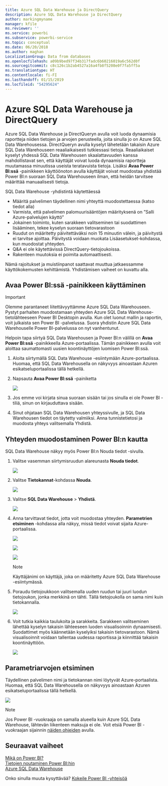 ```yaml
---
title: Azure SQL Data Warehouse ja DirectQuery
description: Azure SQL Data Warehouse ja DirectQuery
author: markingmyname
manager: kfile
ms.reviewer: ''
ms.service: powerbi
ms.subservice: powerbi-service
ms.topic: conceptual
ms.date: 06/20/2018
ms.author: maghan
LocalizationGroup: Data from databases
ms.openlocfilehash: a09b9bed97f34b317fadc6b60216019a6c562d0f
ms.sourcegitcommit: c8c126c1b2ab4527a16a4fb8f5208e0f7fa5ff5a
ms.translationtype: HT
ms.contentlocale: fi-FI
ms.lasthandoff: 01/15/2019
ms.locfileid: "54295624"
---
```

# <a name="azure-sql-data-warehouse-with-directquery"></a>Azure SQL Data Warehouse ja DirectQuery
Azure SQL Data Warehouse ja DirectQueryn avulla voit luoda dynaamisia raportteja niiden tietojen ja arvojen perusteella, joita sinulla jo on Azure SQL Data Warehousessa. DirectQueryn avulla kyselyt lähetetään takaisin Azure SQL Data Warehouseen reaaliaikaisesti tutkiessasi tietoja. Reaaliaikaiset kyselyt yhdessä SQL Data Warehousen skaalattavuuden kanssa mahdollistavat sen, että käyttäjät voivat luoda dynaamisia raportteja muutamassa minuutissa useista teratavuista tietoja. Lisäksi **Avaa Power BI:ssä** -painikkeen käyttöönoton avulla käyttäjät voivat muodostaa yhdistää Power BI:n suoraan SQL Data Warehouseen ilman, että heidän tarvitsee määrittää manuaalisesti tietoja.

SQL Data Warehouse -yhdistintä käytettäessä

* Määritä palvelimen täydellinen nimi yhteyttä muodostettaessa (katso tiedot alla)
* Varmista, että palvelimen palomuurisääntöjen määrityksenä on ”Salli Azure-palvelujen käyttö”
* Jokainen toiminto, kuten sarakkeen valitseminen tai suodattimen lisääminen, tekee kyselyn suoraan tietovarastoon
* Ruudut on määritetty päivitettäväksi noin 15 minuutin välein, ja päivitystä ei tarvitse ajoittaa.  Päivitystä voidaan muokata Lisäasetukset-kohdassa, kun muodostat yhteyden.
* Q&A ei ole käytettävissä DirectQuery-tietojoukoissa.
* Rakenteen muutoksia ei poimita automaattisesti.

Nämä rajoitukset ja muistiinpanot saattavat muuttua jatkaessamme käyttökokemusten kehittämistä. Yhdistämisen vaiheet on kuvattu alla.

## <a name="using-the-open-in-power-bi-button"></a>Avaa Power BI:ssä -painikkeen käyttäminen

> [!Important]
> Olemme parantaneet liitettävyyttämme Azure SQL Data Warehouseen.  Pystyt parhaiten muodostamaan yhteyden Azure SQL Data Warehouse-tietolähteeseen Power BI Desktopin avulla.  Kun olet luonut mallin ja raportin, voit julkaista sen Power BI -palvelussa.  Suora yhdistin Azure SQL Data Warehouselle Power BI-palvelussa on nyt vanhentunut.
>

Helpoin tapa siirtyä SQL Data Warehousen ja Power BI:n välillä on **Avaa Power BI:ssä** -painikkeella Azure-portaalissa. Tämän painikkeen avulla voit aloittaa saumattomasti uusien koontinäyttöjen luomisen Power BI:ssä.

1. Aloita siirtymällä SQL Data Warehouse -esiintymään Azure-portaalissa. Huomaa, että SQL Data Warehousella on näkyvyys ainoastaan Azuren esikatseluportaalissa tällä hetkellä.
2. Napsauta **Avaa Power BI:ssä** -painiketta
   
    ![](media/service-azure-sql-data-warehouse-with-direct-connect/openinpowerbi.png)
3. Jos emme voi kirjata sinua suoraan sisään tai jos sinulla ei ole Power BI -tiliä, sinun on kirjauduttava sisään.
4. Sinut ohjataan SQL Data Warehousen yhteyssivulle, ja SQL Data Warehousen tiedot on täytetty valmiiksi. Anna tunnistetietosi ja muodosta yhteys valitsemalla Yhdistä.

## <a name="connecting-through-power-bi"></a>Yhteyden muodostaminen Power BI:n kautta
SQL Data Warehouse näkyy myös Power BI:n Nouda tiedot -sivulla. 

1. Valitse vasemman siirtymisruudun alareunasta **Nouda tiedot**.  
   
    ![](media/service-azure-sql-data-warehouse-with-direct-connect/getdatabutton.png)
2. Valitse **Tietokannat**-kohdassa **Nouda**.
   
    ![](media/service-azure-sql-data-warehouse-with-direct-connect/databases.png)
3. Valitse **SQL Data Warehouse** \> **Yhdistä**.
   
    ![](media/service-azure-sql-data-warehouse-with-direct-connect/azuresqldatawarehouseconnect.png)
4. Anna tarvittavat tiedot, jotta voit muodostaa yhteyden. **Parametrien etsiminen** -kohdassa alla näkyy, missä tiedot voivat sijaita Azure-portaalissa.
   
    ![](media/service-azure-sql-data-warehouse-with-direct-connect/servername.png)
   
    ![](media/service-azure-sql-data-warehouse-with-direct-connect/servernamewithadvanced.png)
   
    ![](media/service-azure-sql-data-warehouse-with-direct-connect/username.png)
   
   > [!NOTE]
   > Käyttäjänimi on käyttäjä, joka on määritetty Azure SQL Data Warehouse -esiintymässä.
   > 
   > 
5. Poraudu tietojoukkoon valitsemalla uuden ruudun tai juuri luodun tietojoukon, jonka merkkinä on tähti. Tällä tietojoukolla on sama nimi kuin tietokannalla.
   
    ![](media/service-azure-sql-data-warehouse-with-direct-connect/dataset2.png)
6. Voit tutkia kaikkia taulukoita ja sarakkeita. Sarakkeen valitseminen lähettää kyselyn takaisin lähteeseen luoden visualisoinnin dynaamisesti. Suodattimet myös käännetään kyselyiksi takaisin tietovarastoon. Nämä visualisoinnit voidaan tallentaa uudessa raportissa ja kiinnittää takaisin koontinäyttöön.
   
    ![](media/service-azure-sql-data-warehouse-with-direct-connect/explore3.png)

## <a name="finding-parameter-values"></a>Parametriarvojen etsiminen
Täydellinen palvelimen nimi ja tietokannan nimi löytyvät Azure-portaalista. Huomaa, että SQL Data Warehousella on näkyvyys ainoastaan Azuren esikatseluportaalissa tällä hetkellä.

![](media/service-azure-sql-data-warehouse-with-direct-connect/azureportal.png)

> [!NOTE]
> Jos Power BI -vuokraaja on samalla alueella kuin Azure SQL Data Warehouse, lähtevän liikenteen maksuja ei ole. Voit etsiä Power BI -vuokraajan sijainnin [näiden ohjeiden](https://docs.microsoft.com/power-bi/service-admin-where-is-my-tenant-located) avulla.
>

## <a name="next-steps"></a>Seuraavat vaiheet
[Mikä on Power BI?](power-bi-overview.md)  
[Tietojen noutaminen Power BI:hin](service-get-data.md)  
[Azure SQL Data Warehouse](/azure/sql-data-warehouse/sql-data-warehouse-overview-what-is/)

Onko sinulla muuta kysyttävää? [Kokeile Power BI -yhteisöä](http://community.powerbi.com/)